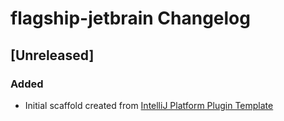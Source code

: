 <!-- Keep a Changelog guide -> https://keepachangelog.com -->

# flagship-jetbrain Changelog

## [Unreleased]

### Added

- Initial scaffold created
  from [IntelliJ Platform Plugin Template](https://github.com/JetBrains/intellij-platform-plugin-template)
